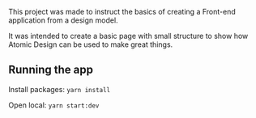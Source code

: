 This project was made to instruct the basics of creating a Front-end application from a design model.

It was intended to create a basic page with small structure to show how Atomic Design can be used to make great things.

## Running the app

Install packages: `yarn install`

Open local: `yarn start:dev`

